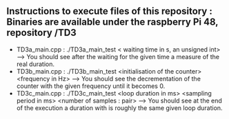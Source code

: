 
Instructions to execute files of this repository : Binaries are available under the raspberry Pi 48, repository /TD3 
-

- TD3a_main.cpp : ./TD3a_main_test \< waiting time in s, an unsigned int\>   --> You should see after the waiting for the given time a measure of the real duration. 
- TD3b_main.cpp : ./TD3b_main_test \<initialisation of the counter\> \<frequency in Hz\>  --> You should see the decrementation of the counter with the given frequency until it becomes 0. 
- TD3c_main.cpp : ./TD3c_main_test \<loop duration in ms\> \<sampling period in ms\> \<number of samples : pair\>  --> You should see at the end of the execution a duration with is roughly the same given loop duration.
